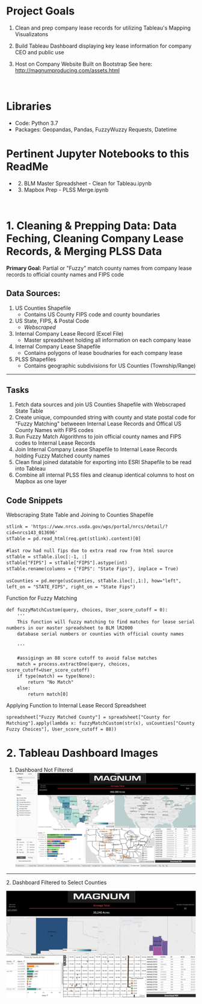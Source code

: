 # Project Goals
1.  Clean and prep company lease records for utilizing Tableau's Mapping Visualizatons

2. Build Tableau Dashboard displaying key lease information for company CEO and public use 

3.  Host on Company Website Built on Bootstrap
See here: http://magnumproducing.com/assets.html

<br>

# Libraries 
* Code: Python 3.7
* Packages:  Geopandas, Pandas, FuzzyWuzzy Requests, Datetime

# Pertinent Jupyter Notebooks to this ReadMe
* 2. BLM Master Spreadsheet - Clean for Tableau.ipynb
* 3. Mapbox Prep - PLSS Merge.ipynb
<br>

# 1.  Cleaning & Prepping Data: Data Feching, Cleaning Company Lease Records, & Merging PLSS Data

**Primary Goal:**  Partial or "Fuzzy" match county names from company lease records to official county names and FIPS code

## Data Sources:
1. US Counties Shapefile
    * Contains US County FIPS code and county boundaries
2. US State, FIPS, & Postal Code
    * *Webscraped*
3.  Internal Company Lease Record (Excel File)
    * Master spreadsheet holding all information on each company lease
4.  Internal Company Lease Shapefile 
    * Contains polygons of lease boudnaries for each company lease
5.  PLSS Shapefiles
    * Contains geographic subdivisions for US Counties (Township/Range)

<hr>

## Tasks
1.  Fetch data sources and join US Counties Shapefile with Webscraped State Table
2.  Create unique, compounded string with county and state postal code for "Fuzzy Matching" betweeen Internal Lease Records and Offical US County Names with FIPS codes
3.  Run Fuzzy Match Algorithms to join official county names and FIPS codes to Internal Lease Records
4.  Join Internal Company Lease Shapefile to Internal Lease Records holding Fuzzy Matched county names
5. Clean final joined datatable for exporting into ESRI Shapefile to be read into Tableau
6.  Combine all internal PLSS files and cleanup identical columns to host on Mapbox as one layer 

## Code Snippets

Webscraping State Table and Joining to Counties Shapefile
```
stlink = 'https://www.nrcs.usda.gov/wps/portal/nrcs/detail/?cid=nrcs143_013696'
stTable = pd.read_html(req.get(stlink).content)[0]

#last row had null fips due to extra read row from html source
stTable = stTable.iloc[:-1, :]
stTable["FIPS"] = stTable["FIPS"].astype(int)
stTable.rename(columns = {"FIPS": "State Fips"}, inplace = True)

usCounties = pd.merge(usCounties, stTable.iloc[:,1:], how="left", left_on = "STATE_FIPS", right_on = "State Fips")
```

Function for Fuzzy Matching
```
def fuzzyMatchCustom(query, choices, User_score_cutoff = 0):
    '''
    This function will fuzzy matching to find matches for lease serial numbers in our master spreadsheet to BLM lR2000 
    database serial numbers or counties with official county names
    
    '''
    
    #assigingn an 88 score cutoff to avoid false matches
    match = process.extractOne(query, choices, score_cutoff=User_score_cutoff)
    if type(match) == type(None):
        return "No Match"
    else:
        return match[0]
```
Applying Function to Internal Lease Record Spreadsheet
```
spreadsheet["Fuzzy Matched County"] = spreadsheet["County for Matching"].apply(lambda x: fuzzyMatchCustom(str(x), usCounties["County Fuzzy Choices"], User_score_cutoff = 88))
```

# 2. Tableau Dashboard Images
1. Dashboard Not Filtered
![Tableau Not Filtered](Images/DashboardNoFilter.png)

<hr>
2.  Dashboard Filtered to Select Counties

![Tableau Filtered](Images/DashboardFiltered.png)